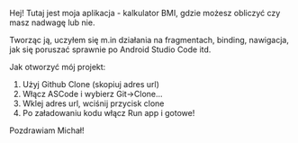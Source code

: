 Hej!
Tutaj jest moja aplikacja -  kalkulator BMI, gdzie możesz obliczyć czy masz nadwagę lub nie.

Tworząc ją, uczyłem się m.in działania na fragmentach, binding, nawigacja, jak się poruszać sprawnie po Android Studio Code itd.

Jak otworzyć mój projekt: 
1. Użyj Github Clone (skopiuj adres url)
2. Włącz ASCode i wybierz Git->Clone...
3. Wklej adres url, wciśnij przycisk clone
4. Po załadowaniu kodu włącz Run app i gotowe!

Pozdrawiam Michał! 
